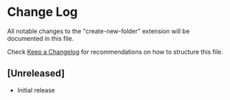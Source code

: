 # Change Log

All notable changes to the "create-new-folder" extension will be documented in this file.

Check [Keep a Changelog](http://keepachangelog.com/) for recommendations on how to structure this file.

## [Unreleased]

- Initial release